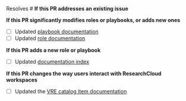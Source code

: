 Resolves #<issuenumber> **If this PR addresses an existing issue**

**If this PR significantly modifies roles or playbooks, or adds new ones**

- [ ] Updated [playbook documentation](https://github.com/UtrechtUniversity/researchcloud-items/tree/main/docs/playbooks)
- [ ] Updated [role documentation](https://github.com/UtrechtUniversity/researchcloud-items/tree/main/docs/roles)

**If this PR adds a new role or playbook**

- [ ] Updated [documentation index](../docs/index.md)

**If this PR changes the way users interact with ResearchCloud workspaces**

- [ ] Updated the [VRE catalog item documentation](https://github.com/UtrechtUniversity/vre-docs)
